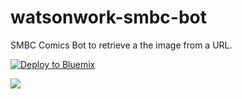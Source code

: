 # watsonwork-smbc-bot
SMBC Comics Bot to retrieve a the image from a URL.

[![Deploy to Bluemix](https://bluemix.net/deploy/button.png)](https://bluemix.net/deploy?repository=https://github.com/WilliamHolmes/watsonwork-smbc-bot&branch=master)

<a href="https://workspace.ibm.com/enableApp?shareToken=5fd01d2c-afa5-45da-b579-8edd4e767c81"><img src="https://workspace.ibm.com/images/add_to_watson_workspace_button.svg"/></a>
